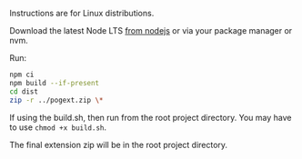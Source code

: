 Instructions are for Linux distributions.

Download the latest Node LTS [from nodejs](https://nodejs.org/en/download) or via your package manager or nvm.

Run:

```bash
npm ci
npm build --if-present
cd dist
zip -r ../pogext.zip \*
```

If using the build.sh, then run from the root project directory. You may have to use `chmod +x build.sh`.

The final extension zip will be in the root project directory.
